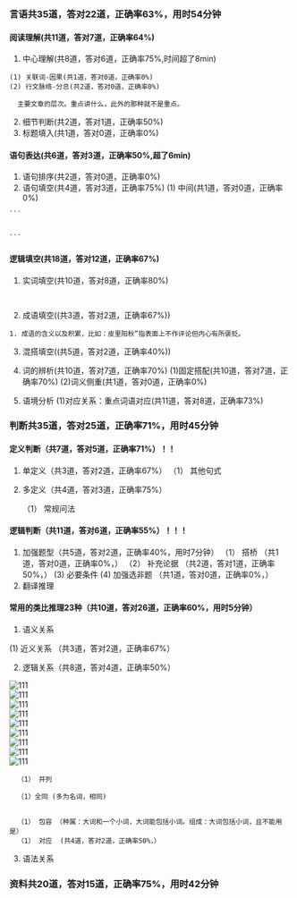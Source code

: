 ###  言语共35道，答对22道，正确率63%，用时54分钟

 #### 阅读理解(共11道，答对7道，正确率64%)
  1. 中心理解(共8道，答对6道，正确率75%,时间超了8min)

    (1) 关联词-因果(共1道，答对0道，正确率0%)
    (2) 行文脉络-分总(共2道，答对0道，正确率0%)

  ```
    主要文章的层次。重点讲什么，此外的那种就不是重点。

  ```  

  2. 细节判断(共2道，答对1道，正确率50%)
  3. 标题填入(共1道，答对0道，正确率0%)

 #### 语句表达(共6道，答对3道，正确率50%,超了6min)
  1. 语句排序(共2道，答对0道，正确率0%)
  2. 语句填空(共4道，答对3道，正确率75%)
    (1) 中间(共1道，答对0道，正确率0%)

    ```


    ```
 #### 逻辑填空(共18道，答对12道，正确率67%)
  1. 实词填空(共10道，答对8道，正确率80%)

  ```


  ```
  2. 成语填空((共3道，答对2道，正确率67%))

  ```
  1. 成语的含义以及积累，比如：皮里阳秋”指表面上不作评论但内心有所褒贬。
  ```
  3. 混搭填空((共5道，答对2道，正确率40%))
  4. 词的辨析(共10道，答对7道，正确率70%)
    (1)固定搭配(共10道，答对7道，正确率70%)
    (2)词义侧重(共1道，答对0道，正确率0%)
 
  5. 语境分析
    (1)对应关系：重点词语对应(共11道，答对8道，正确率73%)

###  判断共35道，答对25道，正确率71%，用时45分钟

  #### 定义判断（共7道，答对5道，正确率71%）！！

  1. 单定义（共3道，答对2道，正确率67%）
    （1） 其他句式 
    
  2. 多定义（共4道，答对3道，正确率75%）
     
      （1） 常规问法 

  #### 逻辑判断（共11道，答对6道，正确率55%）！！！
   1. 加强题型（共5道，答对2道，正确率40%，用时7分钟）
    （1） 搭桥 （共1道，答对0道，正确率0%，）
    （2） 补充论据 （共2道，答对1道，正确率50%，）
     (3) 必要条件 
     (4) 加强选非题 （共1道，答对0道，正确率0%，）
  3. 翻译推理
  #### 常用的类比推理23种（共10道，答对26道，正确率60%，用时5分钟）
   1. 语义关系

   (1) 近义关系 （共3道，答对2道，正确率67%）

  2. 逻辑关系（共8道，答对4道，正确率50%）

  ![111](../images3/166.jpg)  
  ![111](../images3/167.jpg)  
  ![111](../images3/168.jpg)  
  ![111](../images3/169.jpg)  
  ![111](../images3/170.jpg)  
  ![111](../images3/171.jpg)  
  ![111](../images3/172.jpg)  
  ![111](../images3/173.jpg)  
  ![111](../images3/174.jpg)  
    
      （1） 并列 
     
      （1）全同 (多为名词，相同)

       
      （1） 包容 （种属：大词和一个小词，大词能包括小词。组成：大词包括小词，且不能用是）
      （1） 对应  (共4道，答对2道，正确率50%，）

  3. 语法关系
###  资料共20道，答对15道，正确率75%，用时42分钟 